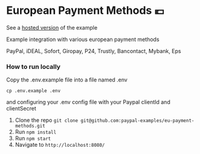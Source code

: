 # European Payment Methods 💶

See a [hosted version](https://paypal-eu-payment-methods.herokuapp.com/) of the example

Example integration with various european payment methods


PayPal, iDEAL, Sofort, Giropay, P24, Trustly, Bancontact, Mybank, Eps

### How to run locally

Copy the .env.example file into a file named .env

```
cp .env.example .env
```

and configuring your .env config file with your Paypal clientId and clientSecret

1. Clone the repo  `git clone git@github.com:paypal-examples/eu-payment-methods.git`
2. Run `npm install`
3. Run `npm start`
4. Navigate to `http://localhost:8080/`